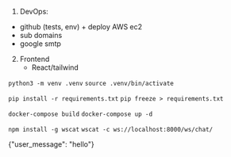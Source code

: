 
1. DevOps:
 - github (tests, env) + deploy AWS ec2
 - sub domains
 - google smtp

2. Frontend 
   - React/tailwind




```python3 -m venv .venv```
```source .venv/bin/activate```

```pip install -r requirements.txt```
```pip freeze > requirements.txt```

```docker-compose build```
```docker-compose up -d```

```npm install -g wscat```
```wscat -c ws://localhost:8000/ws/chat/```



{"user_message": "hello"}



